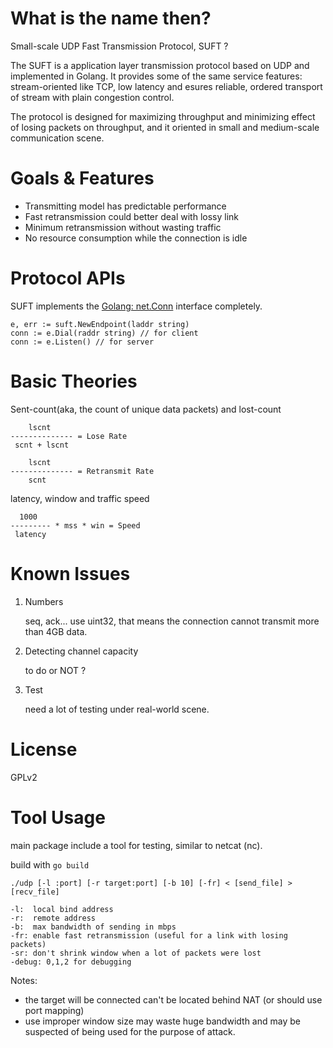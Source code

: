 # What is the name then?

Small-scale UDP Fast Transmission Protocol, SUFT ?

The SUFT is a application layer transmission protocol based on UDP and implemented in Golang. It provides some of the same service features: stream-oriented like TCP, low latency and esures reliable, ordered transport of stream with plain congestion control.

The protocol is designed for maximizing throughput and minimizing effect of losing packets on throughput, and it oriented in small and medium-scale communication scene.

# Goals & Features

- Transmitting model has predictable performance
- Fast retransmission could better deal with lossy link
- Minimum retransmission without wasting traffic
- No resource consumption while the connection is idle

# Protocol APIs

SUFT implements the [Golang: net.Conn](https://golang.org/pkg/net/#Conn) interface completely.

```
e, err := suft.NewEndpoint(laddr string)
conn := e.Dial(raddr string) // for client
conn := e.Listen() // for server
```

# Basic Theories

Sent-count(aka, the count of unique data packets) and lost-count

```
    lscnt
-------------- = Lose Rate
 scnt + lscnt

    lscnt
-------------- = Retransmit Rate
    scnt
```

latency, window and traffic speed

```
  1000
--------- * mss * win = Speed
 latency
```

# Known Issues

1. Numbers

   seq, ack... use uint32, that means the connection cannot transmit more than 4GB data.

2. Detecting channel capacity

   to do or NOT ?

3. Test

   need a lot of testing under real-world scene.

# License

GPLv2

# Tool Usage

main package include a tool for testing, similar to netcat (nc).

build with `go build`

```
./udp [-l :port] [-r target:port] [-b 10] [-fr] < [send_file] > [recv_file]

-l:  local bind address
-r:  remote address
-b:  max bandwidth of sending in mbps
-fr: enable fast retransmission (useful for a link with losing packets)
-sr: don't shrink window when a lot of packets were lost
-debug: 0,1,2 for debugging
```

Notes:

- the target will be connected can't be located behind NAT (or should use port mapping)
- use improper window size may waste huge bandwidth and may be suspected of being used for the purpose of attack.
